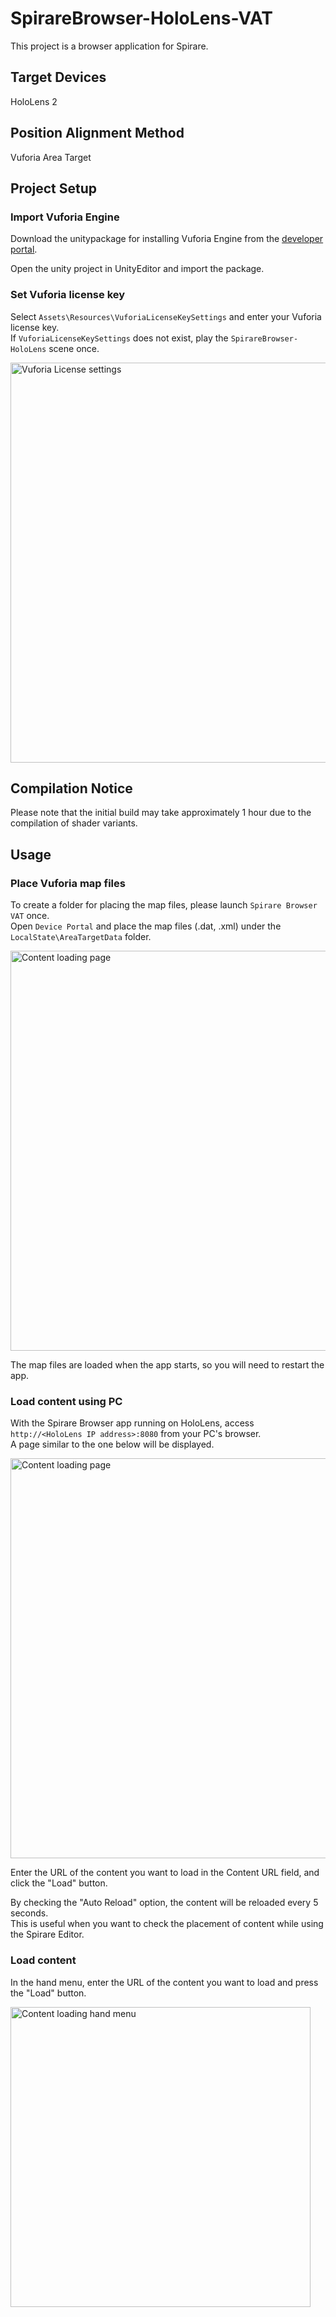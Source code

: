 # SpirareBrowser-HoloLens-VAT

This project is a browser application for Spirare.

## Target Devices

HoloLens 2

## Position Alignment Method

Vuforia Area Target

## Project Setup

### Import Vuforia Engine
Download the unitypackage for installing Vuforia Engine from the [developer portal](https://developer.vuforia.com/downloads/SDK).

Open the unity project in UnityEditor and import the package.

### Set Vuforia license key
Select `Assets\Resources\VuforiaLicenseKeySettings` and enter your Vuforia license key.  
If `VuforiaLicenseKeySettings` does not exist, play the `SpirareBrowser-HoloLens` scene once.

<img width="640" alt="Vuforia License settings" src="https://user-images.githubusercontent.com/4415085/230548660-7d367480-27a6-4cf4-827c-7b960c197378.png">

## Compilation Notice
Please note that the initial build may take approximately 1 hour due to the compilation of shader variants.

## Usage

### Place Vuforia map files

To create a folder for placing the map files, please launch `Spirare Browser VAT` once.  
Open `Device Portal` and place the map files (.dat, .xml) under the `LocalState\AreaTargetData` folder.

<img width="640" alt="Content loading page" src="https://user-images.githubusercontent.com/4415085/230549728-818096a9-0350-4f4f-8a1d-624f6920a7a2.png">

The map files are loaded when the app starts, so you will need to restart the app.

### Load content using PC
With the Spirare Browser app running on HoloLens, access `http://<HoloLens IP address>:8080` from your PC's browser.  
A page similar to the one below will be displayed.

<img width="640" alt="Content loading page" src="https://user-images.githubusercontent.com/4415085/230544381-522260c0-b6ff-4da2-89df-88c67ec966fd.png">

Enter the URL of the content you want to load in the Content URL field, and click the "Load" button.

By checking the "Auto Reload" option, the content will be reloaded every 5 seconds.  
This is useful when you want to check the placement of content while using the Spirare Editor.

### Load content
In the hand menu, enter the URL of the content you want to load and press the "Load" button.

<img width="480" alt="Content loading hand menu" src="https://user-images.githubusercontent.com/4415085/230544480-6fd7013f-794d-40a9-8fd8-81d98e46da8b.png">

